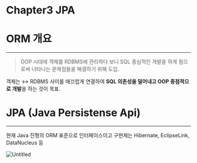 # Chapter3 JPA

# ORM 개요

---

> OOP 시대에 객체를 RDBMS에 관리하다 보니 SQL 중심적인 개발을 하게 됨으로써 나타나는 문제점들을 해결하기 위해 도입.

객체는 ↔ RDBMS 사이를 매끄럽게 연결하여 **SQL 의존성을 덜어내고 OOP 중점적으로 개발**을 하는 것이 목표.
> 

# JPA (Java Persistense Api)

---

현재 Java 진형의 ORM 표준으로 인터페이스이고 구현체는 Hibernate, EclipseLink, DataNucleus 등 

![Untitled](https://user-images.githubusercontent.com/45655434/169584571-561a4445-2b0c-430a-bb31-7fe6362a2ee1.png)